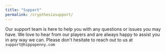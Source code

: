 ```yaml
---
title: "Support"
permalink: /crypthesiasupport/
---
```


Our support team is here to help you with any questions or issues you may have. We love to hear from our players and are always happy to assist you in any way we can. Please don't hesitate to reach out to us at `support@hippopenny.com`

